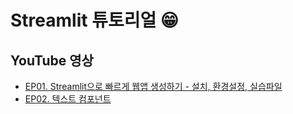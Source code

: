 # Streamlit 튜토리얼 😁

## YouTube 영상

- [EP01. Streamlit으로 빠르게 웹앱 생성하기 - 설치, 환경설정, 실습파일](https://www.youtube.com/watch?v=Gr5Vuo7TCaE)
- [EP02. 텍스트 컴포넌트](https://youtu.be/CiOfNvp-KmA)

